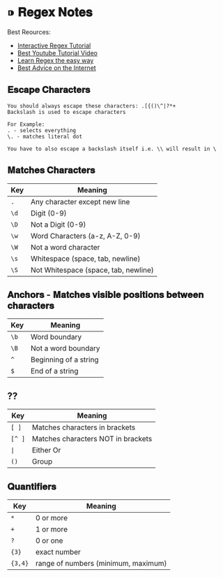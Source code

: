 # ⁍ 𝐑𝐞𝐠𝐞𝐱 𝐍𝐨𝐭𝐞𝐬

Best Reources:
- [Interactive Regex Tutorial](regexone.com)
- [Best Youtube Tutorial Video](https://youtu.be/sa-TUpSx1JA)
- [Learn Regex the easy way](https://github.com/ziishaned/learn-regex)
- [Best Advice on the Internet](https://www.reddit.com/r/learnprogramming/comments/cduxuu/comment/etwj6hj/?utm_source=share&utm_medium=web2x&context=3)


## 𝐄𝐬𝐜𝐚𝐩𝐞 𝐂𝐡𝐚𝐫𝐚𝐜𝐭𝐞𝐫𝐬

```
You should always escape these characters: .[{()\^|?*+
Backslash is used to escape characters

For Example: 
. - selects everything
\. - matches literal dot

You have to also escape a backslash itself i.e. \\ will result in \
```

## 𝐌𝐚𝐭𝐜𝐡𝐞𝐬 𝐂𝐡𝐚𝐫𝐚𝐜𝐭𝐞𝐫𝐬

Key | Meaning
---|---
`.` | Any character except new line
`\d` | Digit (0-9)
`\D` | Not a Digit (0-9)
`\w` | Word Characters (a-z, A-Z, 0-9)
`\W` | Not a word character 
`\s` | Whitespace (space, tab, newline)
`\S` | Not Whitespace (space, tab, newline)



## 𝐀𝐧𝐜𝐡𝐨𝐫𝐬 - 𝐌𝐚𝐭𝐜𝐡𝐞𝐬 𝐯𝐢𝐬𝐢𝐛𝐥𝐞 𝐩𝐨𝐬𝐢𝐭𝐢𝐨𝐧𝐬 𝐛𝐞𝐭𝐰𝐞𝐞𝐧 𝐜𝐡𝐚𝐫𝐚𝐜𝐭𝐞𝐫𝐬

Key | Meaning
--- | ---
`\b` | Word boundary
`\B` | Not a word boundary
`^` | Beginning of a string
`$` | End of a string

## ??

Key | Meaning
--- | ---
`[ ]` | Matches characters in brackets
`[^ ]` | Matches characters NOT in brackets
`\|` | Either Or
`()` | Group

## 𝐐𝐮𝐚𝐧𝐭𝐢𝐟𝐢𝐞𝐫𝐬

Key | Meaning
--- | ---
`*` | 0 or more
`+` | 1 or more
`?` | 0 or one
`{3}` | exact number
`{3,4}` | range of numbers (minimum, maximum)


